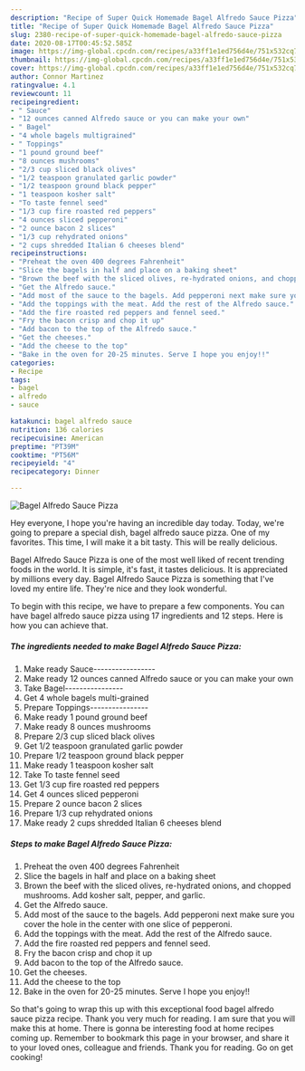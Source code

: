 ```yaml
---
description: "Recipe of Super Quick Homemade Bagel Alfredo Sauce Pizza"
title: "Recipe of Super Quick Homemade Bagel Alfredo Sauce Pizza"
slug: 2380-recipe-of-super-quick-homemade-bagel-alfredo-sauce-pizza
date: 2020-08-17T00:45:52.585Z
image: https://img-global.cpcdn.com/recipes/a33ff1e1ed756d4e/751x532cq70/bagel-alfredo-sauce-pizza-recipe-main-photo.jpg
thumbnail: https://img-global.cpcdn.com/recipes/a33ff1e1ed756d4e/751x532cq70/bagel-alfredo-sauce-pizza-recipe-main-photo.jpg
cover: https://img-global.cpcdn.com/recipes/a33ff1e1ed756d4e/751x532cq70/bagel-alfredo-sauce-pizza-recipe-main-photo.jpg
author: Connor Martinez
ratingvalue: 4.1
reviewcount: 11
recipeingredient:
- " Sauce"
- "12 ounces canned Alfredo sauce or you can make your own"
- " Bagel"
- "4 whole bagels multigrained"
- " Toppings"
- "1 pound ground beef"
- "8 ounces mushrooms"
- "2/3 cup sliced black olives"
- "1/2 teaspoon granulated garlic powder"
- "1/2 teaspoon ground black pepper"
- "1 teaspoon kosher salt"
- "To taste fennel seed"
- "1/3 cup fire roasted red peppers"
- "4 ounces sliced pepperoni"
- "2 ounce bacon 2 slices"
- "1/3 cup rehydrated onions"
- "2 cups shredded Italian 6 cheeses blend"
recipeinstructions:
- "Preheat the oven 400 degrees Fahrenheit"
- "Slice the bagels in half and place on a baking sheet"
- "Brown the beef with the sliced olives, re-hydrated onions, and chopped mushrooms. Add kosher salt, pepper, and garlic."
- "Get the Alfredo sauce."
- "Add most of the sauce to the bagels. Add pepperoni next make sure you cover the hole in the center with one slice of pepperoni."
- "Add the toppings with the meat. Add the rest of the Alfredo sauce."
- "Add the fire roasted red peppers and fennel seed."
- "Fry the bacon crisp and chop it up"
- "Add bacon to the top of the Alfredo sauce."
- "Get the cheeses."
- "Add the cheese to the top"
- "Bake in the oven for 20-25 minutes. Serve I hope you enjoy!!"
categories:
- Recipe
tags:
- bagel
- alfredo
- sauce

katakunci: bagel alfredo sauce 
nutrition: 136 calories
recipecuisine: American
preptime: "PT39M"
cooktime: "PT56M"
recipeyield: "4"
recipecategory: Dinner

---
```



![Bagel Alfredo Sauce Pizza](https://img-global.cpcdn.com/recipes/a33ff1e1ed756d4e/751x532cq70/bagel-alfredo-sauce-pizza-recipe-main-photo.jpg)

Hey everyone, I hope you're having an incredible day today. Today, we're going to prepare a special dish, bagel alfredo sauce pizza. One of my favorites. This time, I will make it a bit tasty. This will be really delicious.

Bagel Alfredo Sauce Pizza is one of the most well liked of recent trending foods in the world. It is simple, it's fast, it tastes delicious. It is appreciated by millions every day. Bagel Alfredo Sauce Pizza is something that I've loved my entire life. They're nice and they look wonderful.




To begin with this recipe, we have to prepare a few components. You can have bagel alfredo sauce pizza using 17 ingredients and 12 steps. Here is how you can achieve that.

<!--inarticleads1-->

##### The ingredients needed to make Bagel Alfredo Sauce Pizza:

1. Make ready  Sauce-----------------
1. Make ready 12 ounces canned Alfredo sauce or you can make your own
1. Take  Bagel----------------
1. Get 4 whole bagels multi-grained
1. Prepare  Toppings----------------
1. Make ready 1 pound ground beef
1. Make ready 8 ounces mushrooms
1. Prepare 2/3 cup sliced black olives
1. Get 1/2 teaspoon granulated garlic powder
1. Prepare 1/2 teaspoon ground black pepper
1. Make ready 1 teaspoon kosher salt
1. Take To taste fennel seed
1. Get 1/3 cup fire roasted red peppers
1. Get 4 ounces sliced pepperoni
1. Prepare 2 ounce bacon 2 slices
1. Prepare 1/3 cup rehydrated onions
1. Make ready 2 cups shredded Italian 6 cheeses blend




<!--inarticleads2-->

##### Steps to make Bagel Alfredo Sauce Pizza:

1. Preheat the oven 400 degrees Fahrenheit
1. Slice the bagels in half and place on a baking sheet
1. Brown the beef with the sliced olives, re-hydrated onions, and chopped mushrooms. Add kosher salt, pepper, and garlic.
1. Get the Alfredo sauce.
1. Add most of the sauce to the bagels. Add pepperoni next make sure you cover the hole in the center with one slice of pepperoni.
1. Add the toppings with the meat. Add the rest of the Alfredo sauce.
1. Add the fire roasted red peppers and fennel seed.
1. Fry the bacon crisp and chop it up
1. Add bacon to the top of the Alfredo sauce.
1. Get the cheeses.
1. Add the cheese to the top
1. Bake in the oven for 20-25 minutes. Serve I hope you enjoy!!




So that's going to wrap this up with this exceptional food bagel alfredo sauce pizza recipe. Thank you very much for reading. I am sure that you will make this at home. There is gonna be interesting food at home recipes coming up. Remember to bookmark this page in your browser, and share it to your loved ones, colleague and friends. Thank you for reading. Go on get cooking!
